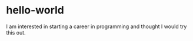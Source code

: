 # hello-world

I am interested in starting a career in programming and thought I would try this out.
